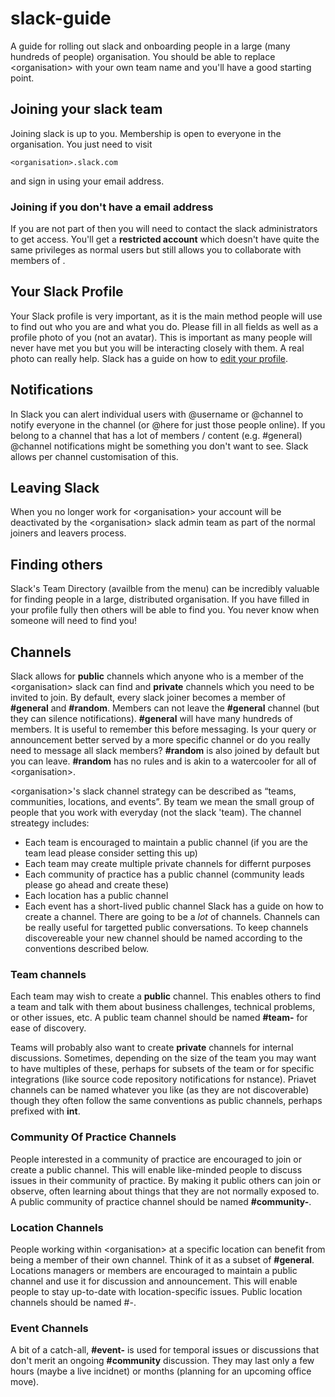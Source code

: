 # slack-guide
A guide for rolling out slack and onboarding people in a large (many hundreds of people) organisation. You should be able to replace \<organisation> with your own team name and you'll have a good starting point.

## Joining your slack team
Joining slack is up to you. Membership is open to everyone in the organisation. You just need to visit

    <organisation>.slack.com

and sign in using your <organisation> email address.

### Joining if you don't have a <organistion> email address
If you are not part of <organisation> then you will need to contact the <organisation> slack administrators to get access. You'll get a **restricted account** which doesn't have quite the same privileges as normal users but still allows you to collaborate with members of <organisation>.

## Your Slack Profile
Your Slack profile is very important, as it is the main method people will use to find out who you are and what you do. Please fill in all fields as well as a profile photo of you (not an avatar). This is important as many people will never have met you but you will be interacting closely with them. A real photo can really help. Slack has a guide on how to [edit your profile](https://get.slack.help/hc/en-us/articles/204092246-Editing-your-profile).

## Notifications
In Slack you can alert individual users with @username or @channel to notify everyone in the channel (or @here for just those people online). If you belong to a channel that has a lot of members / content (e.g. #general) @channel notifications might be something you don't want to see. Slack allows per channel customisation of this.

## Leaving Slack
When you no longer work for \<organisation> your account will be deactivated by the \<organisation> slack admin team as part of the normal joiners and leavers process.

## Finding others
Slack's Team Directory (availble from the menu) can be incredibly valuable for finding people in a large, distributed organisation. If you have filled in your profile fully then others will be able to find you. You never know when someone will need to find you!

## Channels
Slack allows for **public** channels which anyone who is a member of the \<organisation> slack can find and **private** channels which you need to be invited to join. By default, every slack joiner becomes a member of **#general** and **#random**. Members can not leave the **#general** channel (but they can silence notifications). **#general** will have many hundreds of members. It is useful to remember this before messaging. Is your query or announcement better served by a more specific channel or do you really need to message all slack members? **#random** is also joined by default but you can leave. **#random** has no rules and is akin to a watercooler for all of \<organisation>.

\<organisation>'s slack channel strategy can be described as “teams, communities, locations, and events”. By team we mean the small group of people that you work with everyday (not the slack 'team). The channel streategy includes:
* Each team is encouraged to maintain a public channel (if you are the team lead please consider setting this up)
* Each team may create multiple private channels for differnt purposes
* Each community of practice has a public channel (community leads please go ahead and create these)
* Each location has a public channel
* Each event has a short-lived public channel
Slack has a guide on how to create a channel. There are going to be a *lot* of channels. Channels can be really useful for targetted public conversations. To keep channels discovereable your new channel should be named according to the conventions described below.

### Team channels
Each team may wish to create a **public** channel. This enables others to find a team and talk with them about business challenges, technical problems, or other issues, etc.
A public team channel should be named **#team-<team name>** for ease of discovery.

Teams will probably also want to create **private** channels for internal discussions. Sometimes, depending on the size of the team you may want to have multiples of these, perhaps for subsets of the team or for specific integrations (like source code repository notifications for nstance). Priavet channels can be named whatever you like (as they are not discoverable) though they often follow the same conventions as public channels, perhaps prefixed with **int**.

### Community Of Practice Channels
People interested in a community of practice are encouraged to join or create a public channel. This will enable like-minded people to discuss issues in their community of practice. By making it public others can join or observe, often learning about things that they are not normally exposed to.
A public community of practice channel should be named  **#community-<name of community of practice>**.

### Location Channels
People working within \<organisation> at a specific location can benefit from being a member of their own channel. Think of it as a subset of **#general**. Locations managers or members are encouraged to maintain a public channel and use it for discussion and announcement. This will enable people to stay up-to-date with location-specific issues.
Public location channels should be named #<location>-<location name>.

### Event Channels
A bit of a catch-all, **#event-<name of event>** is used for temporal issues or discussions that don't merit an ongoing **#community** discussion. They may last only a few hours (maybe a live incidnet) or months (planning for an upcoming office move).
